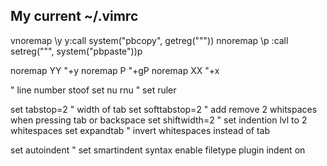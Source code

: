 ## My current ~/.vimrc

vnoremap \y y:call system("pbcopy", getreg("\""))<CR>
nnoremap \p :call setreg("\"", system("pbpaste"))<CR>p

noremap YY "+y<CR>
noremap P "+gP<CR>
noremap XX "+x<CR>

" line number stoof
set nu rnu
" set ruler

set tabstop=2 " width of tab
set softtabstop=2 " add remove 2 whitspaces when pressing tab or backspace
set shiftwidth=2 " set indention lvl to 2 whitespaces
set expandtab " invert whitespaces instead of tab

set autoindent
" set smartindent
syntax enable
filetype plugin indent on

